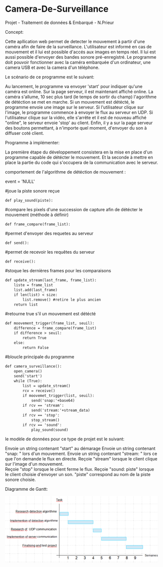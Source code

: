 # Camera-De-Surveillance
Projet - Traitement de données &amp; Embarqué - N.Prieur

Concept:

Cette apllication web permet de detecter le mouvement à partir d'une caméra afin de faire de la surveillance. L'utilisateur est informé en cas de mouvement 
et il lui est possible d'accés aux images en temps réel. Il lui est aussi possible d'envoyer des bandes sonore pré-enregistré.
Le programme doit pouvoir fonctionner avec la caméra embarquée d'un ordinateur, une camera USB et avec la camera d'un téléphone.



Le scénario de ce programme est le suivant: 

Au lancement, le programme va envoyer 'start' pour indiquer qu'une caméra est online. Sur la page serveur, il est maintenant affiché online. 
La caméra s'allume, 10 sec plus tard (le temps de sortir du champ) l'agorithme de détéction se met en marche.
Si un mouvement est détécté, le programme envoie une image sur le serveur.
Si l'utilisateur clique sur l'image, le programme commence à envoyer le flux au serveur en UDP. 
Si l'utilisateur clique sur la vidéo, elle s'arrête et il est de nouveau affiché "online", le serveur envoie 'stop' au client.
Enfin, il y a sur la page serveur des boutons permettant, à n'importe quel moment, d'envoyer du son à diffuser coté client. 



Programme à implémenter:

La première étape du développement consistera en la mise en place d'un programme capable de détécter le mouvement.
Et la seconde à mettre en place la partie du code qui s'occupera de la communication avec le serveur.


comportement de l'algorithme de détéction de mouvement :

event = 'NULL'

#joue la piste sonore reçue

	def play_sound(piste): 


#compare les pixels d'une succession de capture afin de détécter le mouvement (méthode à définir)

	def frame_compare(frame_list): 	


#permet d'envoyer des requetes au serveur

	def send(): 


#permet de recevoir les requêtes du serveur

	def receive(): 


#stoque les dernières frames pour les comparaisons

	def update_stream(last_frame, frame_list): 
		liste = frame_list
		list.add(last_frame)
		if len(list) < size:
			list.remove() #retire le plus ancien
		return list


 #retourne true s'il un mouvement est détécté
 
	def moovement_trigger(frame_list, seuil):
		difference = frame_compare(frame_list)
		if difference > seuil:
			return True
		else:
			return False
		
		
#bloucle principale du programme

	def camera_surveillance(): 
		open_camera()
		send('start')
		while (True):
			list = update_stream()
			rcv = receive()
			if moovemet_trigger(list, seuil):
				send('snap:'+base64)
			if rcv == 'stream':
				send('stream:'+stream_data)
			if rcv == 'stop':
				stop_stream()
			if rcv == 'sound':
				play_sound(sound)



le modèle de données pour ce type de projet est le suivant:

Envoie un string contenant "start" au démarage
Envoie un string contenant "snap: <base64>" lors d'un mouvement.
Envoie un string contenant "stream: <base64>" lors ce que l'on demande le flux en directe.
Reçoie "stream" lorsque le client clique sur l'image d'un mouvement.	
Reçoie "stop" lorsque le client ferme le flux.
Reçoie "sound: piste" lorsque le client choisie d'envoyer un son. "piste" correspond au nom de la piste sonore choisie.


Diagramme de Gantt:

![picture](img/gantt.png)

